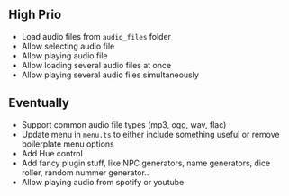 ## High Prio

* Load audio files from `audio_files` folder
* Allow selecting audio file
* Allow playing audio file
* Allow loading several audio files at once
* Allow playing several audio files simultaneously

## Eventually

* Support common audio file types (mp3, ogg, wav, flac)
* Update menu in `menu.ts` to either include something useful or remove boilerplate menu options
* Add Hue control
* Add fancy plugin stuff, like NPC generators, name generators, dice roller, random nummer generator..
* Allow playing audio from spotify or youtube
